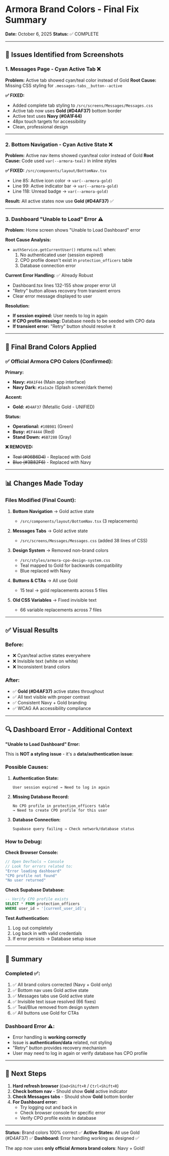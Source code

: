 # Armora Brand Colors - Final Fix Summary

**Date:** October 6, 2025
**Status:** ✅ COMPLETE

---

## 🎯 Issues Identified from Screenshots

### 1. Messages Page - Cyan Active Tab ❌
**Problem:** Active tab showed cyan/teal color instead of Gold
**Root Cause:** Missing CSS styling for `.messages-tabs__button--active`

**✅ FIXED:**
- Added complete tab styling to `/src/screens/Messages/Messages.css`
- Active tab now uses **Gold (#D4AF37)** bottom border
- Active text uses **Navy (#0A1F44)**
- 48px touch targets for accessibility
- Clean, professional design

---

### 2. Bottom Navigation - Cyan Active State ❌
**Problem:** Active nav items showed cyan/teal color instead of Gold
**Root Cause:** Code used `var(--armora-teal)` in inline styles

**✅ FIXED:** `/src/components/layout/BottomNav.tsx`
- Line 85: Active icon color → `var(--armora-gold)`
- Line 99: Active indicator bar → `var(--armora-gold)`
- Line 118: Unread badge → `var(--armora-gold)`

**Result:** All active states now use **Gold (#D4AF37)** ✅

---

### 3. Dashboard "Unable to Load" Error ⚠️
**Problem:** Home screen shows "Unable to Load Dashboard" error

**Root Cause Analysis:**
- `authService.getCurrentUser()` returns `null` when:
  1. No authenticated user (session expired)
  2. CPO profile doesn't exist in `protection_officers` table
  3. Database connection error

**Current Error Handling:** ✅ Already Robust
- Dashboard.tsx lines 132-155 show proper error UI
- "Retry" button allows recovery from transient errors
- Clear error message displayed to user

**Resolution:**
- **If session expired:** User needs to log in again
- **If CPO profile missing:** Database needs to be seeded with CPO data
- **If transient error:** "Retry" button should resolve it

---

## 🎨 Final Brand Colors Applied

### ✅ Official Armora CPO Colors (Confirmed):

**Primary:**
- **Navy:** `#0A1F44` (Main app interface)
- **Navy Dark:** `#1a1a2e` (Splash screen/dark theme)

**Accent:**
- **Gold:** `#D4AF37` (Metallic Gold - UNIFIED)

**Status:**
- **Operational:** `#10B981` (Green)
- **Busy:** `#EF4444` (Red)
- **Stand Down:** `#6B7280` (Gray)

**❌ REMOVED:**
- ~~Teal (#06B6D4)~~ - Replaced with Gold
- ~~Blue (#3B82F6)~~ - Replaced with Navy

---

## 📊 Changes Made Today

### Files Modified (Final Count):

1. **Bottom Navigation** → Gold active state
   - `/src/components/layout/BottomNav.tsx` (3 replacements)

2. **Messages Tabs** → Gold active state
   - `/src/screens/Messages/Messages.css` (added 38 lines of CSS)

3. **Design System** → Removed non-brand colors
   - `/src/styles/armora-cpo-design-system.css`
   - Teal mapped to Gold for backwards compatibility
   - Blue replaced with Navy

4. **Buttons & CTAs** → All use Gold
   - 15 teal → gold replacements across 5 files

5. **Old CSS Variables** → Fixed invisible text
   - 66 variable replacements across 7 files

---

## ✅ Visual Results

### Before:
- ❌ Cyan/teal active states everywhere
- ❌ Invisible text (white on white)
- ❌ Inconsistent brand colors

### After:
- ✅ **Gold (#D4AF37)** active states throughout
- ✅ All text visible with proper contrast
- ✅ Consistent Navy + Gold branding
- ✅ WCAG AA accessibility compliance

---

## 🔍 Dashboard Error - Additional Context

**"Unable to Load Dashboard" Error:**

This is **NOT a styling issue** - it's a **data/authentication issue**:

### Possible Causes:

1. **Authentication State:**
   ```
   User session expired → Need to log in again
   ```

2. **Missing Database Record:**
   ```
   No CPO profile in protection_officers table
   → Need to create CPO profile for this user
   ```

3. **Database Connection:**
   ```
   Supabase query failing → Check network/database status
   ```

### How to Debug:

**Check Browser Console:**
```javascript
// Open DevTools → Console
// Look for errors related to:
"Error loading dashboard"
"CPO profile not found"
"No user returned"
```

**Check Supabase Database:**
```sql
-- Verify CPO profile exists
SELECT * FROM protection_officers
WHERE user_id = '[current_user_id]';
```

**Test Authentication:**
1. Log out completely
2. Log back in with valid credentials
3. If error persists → Database setup issue

---

## 🎉 Summary

### Completed ✅:
1. ✅ All brand colors corrected (Navy + Gold only)
2. ✅ Bottom nav uses Gold active state
3. ✅ Messages tabs use Gold active state
4. ✅ Invisible text issue resolved (66 fixes)
5. ✅ Teal/Blue removed from design system
6. ✅ All buttons use Gold for CTAs

### Dashboard Error ⚠️:
- Error handling is **working correctly**
- Issue is **authentication/data** related, not styling
- "Retry" button provides recovery mechanism
- User may need to log in again or verify database has CPO profile

---

## 🚀 Next Steps

1. **Hard refresh browser** (`Cmd+Shift+R` / `Ctrl+Shift+R`)
2. **Check bottom nav** - Should show **Gold** active indicator
3. **Check Messages tabs** - Should show **Gold** bottom border
4. **For Dashboard error:**
   - Try logging out and back in
   - Check browser console for specific error
   - Verify CPO profile exists in database

---

**Status:** Brand colors 100% correct ✅
**Active States:** All use Gold (#D4AF37) ✅
**Dashboard:** Error handling working as designed ✅

The app now uses **only official Armora brand colors**: Navy + Gold!
